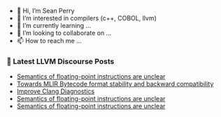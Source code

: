 - 👋 Hi, I’m Sean Perry
- 👀 I’m interested in compilers (c++, COBOL, llvm)
- 🌱 I’m currently learning ...
- 💞️ I’m looking to collaborate on ...
- 📫 How to reach me ...

<!---
s66perry/s66perry is a ✨ special ✨ repository because its `README.md` (this file) appears on your GitHub profile.
You can click the Preview link to take a look at your changes.
--->
### 📕 Latest LLVM Discourse Posts

<!-- DISCOURSE-LLVM:START -->
- [Semantics of floating-point instructions are unclear](https://discourse.llvm.org/t/semantics-of-floating-point-instructions-are-unclear/68733#post_5)
- [Towards MLIR Bytecode format stability and backward compatibility](https://discourse.llvm.org/t/towards-mlir-bytecode-format-stability-and-backward-compatibility/68742#post_1)
- [Improve Clang Diagnostics](https://discourse.llvm.org/t/improve-clang-diagnostics/61521#post_10)
- [Semantics of floating-point instructions are unclear](https://discourse.llvm.org/t/semantics-of-floating-point-instructions-are-unclear/68733#post_4)
- [Semantics of floating-point instructions are unclear](https://discourse.llvm.org/t/semantics-of-floating-point-instructions-are-unclear/68733#post_3)
<!-- DISCOURSE-LLVM:END -->
